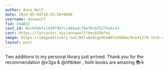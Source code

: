 ```yaml
---
author: Anna Wolf
date: 2024-05-04T10:35:59+0000
username: annawolf
fid: 244832
cast_id: 0xcb5bbfe14d9f937cc464adc7befbcbf6275e6ce3
cast: https://farcaster.xyz/annawolf/0xcb5bbfe1
image: https://imagedelivery.net/BXluQx4ige9GuW0Ia56BHw/bce41270-32cb-4101-6faf-0e0cdb5ed300/original
layout: post
---
```


Two additions to my personal library just arrived. Thank you for the recommendation @v3ga & @nftbiker , both books are amazing 📚☕

<img src='https://imagedelivery.net/BXluQx4ige9GuW0Ia56BHw/bce41270-32cb-4101-6faf-0e0cdb5ed300/original' alt='' referrerpolicy='no-referrer'/>
